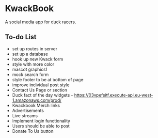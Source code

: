 # KwackBook

A social media app for duck racers.

## To-do List

- set up routes in server
- set up a database
- hook up new Kwack form
- style with more color
- mascot graphics1
- mock search form
- style footer to be at bottom of page
- improve individual post style
- Contact Us Page or section
- Duck fact of the day widgets - https://03vpefsitf.execute-api.eu-west-1.amazonaws.com/prod/
- Kwackbook Merch links
- Advertisements
- Live streams
- Implement login functionality
- Users should be able to post
- Donate To Us button
